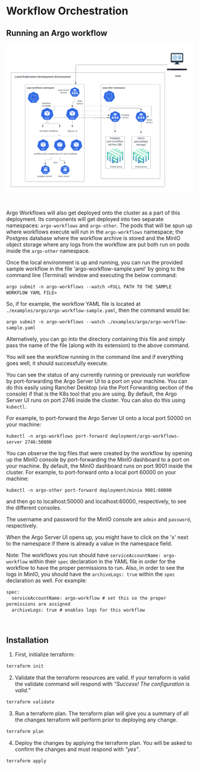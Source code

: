 # Workflow Orchestration

## Running an Argo workflow

<p align="center">
  <img src="./images/argo_arch_diagram.png" alt="Argo Workflows" width="1587">
</p>
<br>

Argo Workflows will also get deployed onto the cluster as a part of this deployment. Its components will get deployed into two separate namespaces: `argo-workflows` and `argo-other`. The pods that will be spun up where workflows execute will run in the `argo-workflows` namespace; the Postgres database where the workflow archive is stored and the MinIO object storage where any logs from the workflow are put both run on pods inside the `argo-other` namespace.

Once the local environment is up and running, you can run the provided sample workflow in the file 'argo-workflow-sample.yaml' by going to the command line (Terminal) window and executing the below command:

```
argo submit -n argo-workflows --watch <FULL PATH TO THE SAMPLE WORKFLOW YAML FILE>
```

So, if for example, the workflow YAML file is located at ```./examples/argo/argo-workflow-sample.yaml```, then the command would be:
```
argo submit -n argo-workflows --watch ./examples/argo/argo-workflow-sample.yaml
```

Alternatively, you can go into the directory containing this file and simply pass the name of the file (along with its extension) to the above command.

You will see the workflow running in the command line and if everything goes well, it should successfully execute.

You can see the status of any currently running or previously run workflow by port-forwarding the Argo Server UI to a port on your machine. You can do this easily using Rancher Desktop (via the Port Forwarding section of the console) if that is the K8s tool that you are using. By default, the Argo Server UI runs on port 2746 inside the cluster. You can also do this using `kubectl`.

For example, to port-forward the Argo Server UI onto a local port 50000 on your machine:

```
kubectl -n argo-workflows port-forward deployment/argo-workflows-server 2746:50000
```


You can observe the log files that were created by the workflow by opening up the MinIO console by port-forwarding the MinIO dashboard to a port on your machine. By default, the MinIO dashboard runs on port 9001 inside the cluster. For example, to port-forward onto a local port 60000 on your machine:
```
kubectl -n argo-other port-forward deployment/minio 9001:60000
```

and then go to localhost:50000 and localhost:60000, respectively, to see the different consoles.

The username and password for the MinIO console are `admin` and `password`, respectively.

When the Argo Server UI opens up, you might have to click on the 'x' next to the namespace if there is already a value in the namespace field.

Note: The workflows you run should have `serviceAccountName: argo-workflow` within their `spec` declaration in the YAML file in order for the workflow to have the proper permissions to run. Also, in order to see the logs in MinIO, you should have the `archiveLogs: true` within the `spec` declaration as well. For example:

```
spec:
  serviceAccountName: argo-workflow # set this so the proper permissions are assigned
  archiveLogs: true # enables logs for this workflow
```
<br>

## Installation

1. First, initialize terraform:

```bash
terraform init
```

2. Validate that the terraform resources are valid. If your terraform is valid the validate command will respond with _"Success! The configuration is valid."_

```bash
terraform validate
```

3. Run a terraform plan. The terraform plan will give you a summary of all the changes terraform will perform prior to deploying any change.

```bash
terraform plan
```

4. Deploy the changes by applying the terraform plan. You will be asked to confirm the changes and must respond with _"yes"_.

```bash
terraform apply
```
